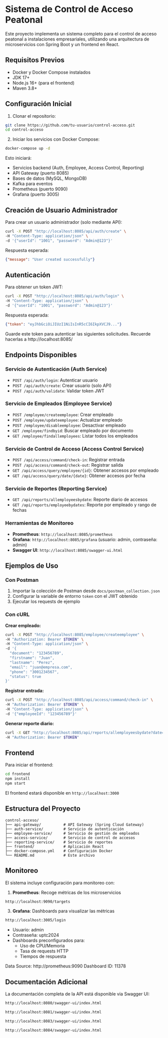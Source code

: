 # Sistema de Control de Acceso Peatonal

Este proyecto implementa un sistema completo para el control de acceso peatonal a instalaciones empresariales, utilizando una arquitectura de microservicios con Spring Boot y un frontend en React.

## Requisitos Previos

- Docker y Docker Compose instalados
- JDK 17+
- Node.js 16+ (para el frontend)
- Maven 3.8+

## Configuración Inicial

1. Clonar el repositorio:
```bash
git clone https://github.com/tu-usuario/control-acceso.git
cd control-acceso
```

2. Iniciar los servicios con Docker Compose:
```bash
docker-compose up -d
```

Esto iniciará:
- Servicios backend (Auth, Employee, Access Control, Reporting)
- API Gateway (puerto 8085)
- Bases de datos (MySQL, MongoDB)
- Kafka para eventos
- Prometheus (puerto 9090)
- Grafana (puerto 3005)

## Creación de Usuario Administrador

Para crear un usuario administrador (solo mediante API):

```bash
curl -X POST "http://localhost:8085/api/auth/create" \
-H "Content-Type: application/json" \
-d '{"userId": "1001", "password": "Admin@123"}'
```

Respuesta esperada:
```json
{"message": "User created successfully"}
```

## Autenticación

Para obtener un token JWT:

```bash
curl -X POST "http://localhost:8085/api/auth/login" \
-H "Content-Type: application/json" \
-d '{"userId": "1001", "password": "Admin@123"}'
```

Respuesta esperada:
```json
{"token": "eyJhbGciOiJIUzI1NiIsInR5cCI6IkpXVCJ9..."}
```

Guarde este token para autenticar las siguientes solicitudes.
Recuerde hacerlas a http://localhost:8085/

## Endpoints Disponibles

### Servicio de Autenticación (Auth Service)
- `POST /api/auth/login`: Autenticar usuario
- `POST /api/auth/create`: Crear usuario (solo API)
- `POST /api/auth/validate`: Validar token JWT

### Servicio de Empleados (Employee Service)
- `POST /employee/createemployee`: Crear empleado
- `POST /employee/updateemployee`: Actualizar empleado
- `POST /employee/disableemployee`: Desactivar empleado
- `GET /employee/findbyid`: Buscar empleado por documento
- `GET /employee/findallemployees`: Listar todos los empleados

### Servicio de Control de Acceso (Access Control Service)
- `POST /api/access/command/check-in`: Registrar entrada
- `POST /api/access/command/check-out`: Registrar salida
- `GET /api/access/query/employee/{id}`: Obtener accesos por empleado
- `GET /api/access/query/date/{date}`: Obtener accesos por fecha

### Servicio de Reportes (Reporting Service)
- `GET /api/reports/allemployeesbydate`: Reporte diario de accesos
- `GET /api/reports/employeebydates`: Reporte por empleado y rango de fechas

### Herramientas de Monitoreo
- **Prometheus**: `http://localhost:8085/prometheus`
- **Grafana**: `http://localhost:8085/grafana` (usuario: admin, contraseña: admin)
- **Swagger UI**: `http://localhost:8085/swagger-ui.html`

## Ejemplos de Uso

### Con Postman

1. Importar la colección de Postman desde `docs/postman_collection.json`
2. Configurar la variable de entorno `token` con el JWT obtenido
3. Ejecutar los requests de ejemplo

### Con cURL

**Crear empleado:**
```bash
curl -X POST "http://localhost:8085/employee/createemployee" \
-H "Authorization: Bearer $TOKEN" \
-H "Content-Type: application/json" \
-d '{
  "document": "123456789",
  "firstname": "Juan",
  "lastname": "Perez",
  "email": "juan@empresa.com",
  "phone": "3001234567",
  "status": true
}'
```

**Registrar entrada:**
```bash
curl -X POST "http://localhost:8085/api/access/command/check-in" \
-H "Authorization: Bearer $TOKEN" \
-H "Content-Type: application/json" \
-d '{"employeeId": "123456789"}'
```

**Generar reporte diario:**
```bash
curl -X GET "http://localhost:8085/api/reports/allemployeesbydate?date=2023-10-15" \
-H "Authorization: Bearer $TOKEN"
```

## Frontend

Para iniciar el frontend:

```bash
cd frontend
npm install
npm start
```

El frontend estará disponible en `http://localhost:3000`

## Estructura del Proyecto

```
control-acceso/
├── api-gateway/          # API Gateway (Spring Cloud Gateway)
├── auth-service/         # Servicio de autenticación
├── employee-service/     # Servicio de gestión de empleados
├── access-service/       # Servicio de control de accesos
├── reporting-service/    # Servicio de reportes
├── frontend/             # Aplicación React
├── docker-compose.yml    # Configuración Docker
└── README.md             # Este archivo
```

## Monitoreo

El sistema incluye configuración para monitoreo con:

1. **Prometheus**: Recoge métricas de los microservicios
```bash
http://localhost:9090/targets
```
3. **Grafana**: Dashboards para visualizar las métricas
```bash
http://localhost:3005/login
```
   - Usuario: admin
   - Contraseña: uptc2024
   - Dashboards preconfigurados para:
     - Uso de CPU/Memoria
     - Tasa de requests HTTP
     - Tiempos de respuesta

Data Source: http://prometheus:9090
Dashboard ID: 11378

## Documentación Adicional

La documentación completa de la API está disponible via Swagger UI:
```bash
http://localhost:8080/swagger-ui/index.html
```
```bash
http://localhost:8081/swagger-ui/index.html
```
```bash
http://localhost:8083/swagger-ui/index.html
```
```bash
http://localhost:8084/swagger-ui/index.html
```

